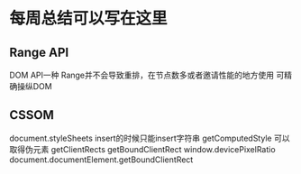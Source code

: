 # 每周总结可以写在这里
## Range API
   DOM API一种
   Range并不会导致重排，在节点数多或者邀请性能的地方使用
   可精确操纵DOM
## CSSOM
   document.styleSheets
    insert的时候只能insert字符串
   getComputedStyle
    可以取得伪元素
   getClientRects
   getBoundClientRect
   window.devicePixelRatio
   document.documentElement.getBoundClientRect